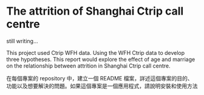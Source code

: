 # The attrition of Shanghai Ctrip call centre


still writing... 

This project used Ctrip WFH data.
Using the WFH Ctrip data to develop three hypotheses.
This report would explore the effect of age and marriage on the relationship between attrition in Shanghai Ctrip call centre.


在每個專案的 repository 中，建立一個  README 檔案，詳述這個專案的目的、功能以及想要解決的問題。如果這個專案是一個應用程式，請說明安裝和使用方法
